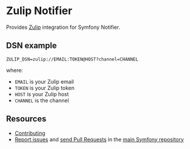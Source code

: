 Zulip Notifier
==============

Provides [Zulip](https://zulip.com) integration for Symfony Notifier.

DSN example
-----------

```
ZULIP_DSN=zulip://EMAIL:TOKEN@HOST?channel=CHANNEL
```

where:
 - `EMAIL` is your Zulip email
 - `TOKEN` is your Zulip token
 - `HOST` is your Zulip host
 - `CHANNEL` is the channel

Resources
---------

  * [Contributing](https://symfony.com/doc/current/contributing/index.html)
  * [Report issues](https://github.com/symfony/symfony/issues) and
    [send Pull Requests](https://github.com/symfony/symfony/pulls)
    in the [main Symfony repository](https://github.com/symfony/symfony)
